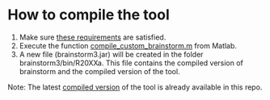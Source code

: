 # How to compile the tool

1. Make sure [these requirements](https://neuroimage.usc.edu/brainstorm/Tutorials/Scripting#How_to_compile_Brainstorm) are satisfied.
2. Execute the function [compile_custom_brainstorm.m](./compile_custom_brainstorm.m) from Matlab.
3. A new file (brainstorm3.jar) will be created in the folder brainstorm3/bin/R20XXa. This file contains the compiled version of brainstorm and the compiled version of the tool.

Note: The latest [compiled version](../compiled_tool/bin) of the tool is already available in this repo.